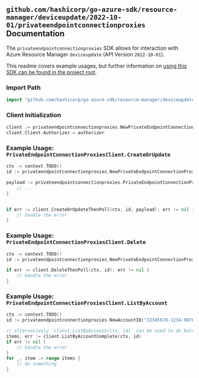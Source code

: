 
## `github.com/hashicorp/go-azure-sdk/resource-manager/deviceupdate/2022-10-01/privateendpointconnectionproxies` Documentation

The `privateendpointconnectionproxies` SDK allows for interaction with Azure Resource Manager `deviceupdate` (API Version `2022-10-01`).

This readme covers example usages, but further information on [using this SDK can be found in the project root](https://github.com/hashicorp/go-azure-sdk/tree/main/docs).

### Import Path

```go
import "github.com/hashicorp/go-azure-sdk/resource-manager/deviceupdate/2022-10-01/privateendpointconnectionproxies"
```


### Client Initialization

```go
client := privateendpointconnectionproxies.NewPrivateEndpointConnectionProxiesClientWithBaseURI("https://management.azure.com")
client.Client.Authorizer = authorizer
```


### Example Usage: `PrivateEndpointConnectionProxiesClient.CreateOrUpdate`

```go
ctx := context.TODO()
id := privateendpointconnectionproxies.NewPrivateEndpointConnectionProxyID("12345678-1234-9876-4563-123456789012", "example-resource-group", "accountValue", "privateEndpointConnectionProxyIdValue")

payload := privateendpointconnectionproxies.PrivateEndpointConnectionProxy{
	// ...
}


if err := client.CreateOrUpdateThenPoll(ctx, id, payload); err != nil {
	// handle the error
}
```


### Example Usage: `PrivateEndpointConnectionProxiesClient.Delete`

```go
ctx := context.TODO()
id := privateendpointconnectionproxies.NewPrivateEndpointConnectionProxyID("12345678-1234-9876-4563-123456789012", "example-resource-group", "accountValue", "privateEndpointConnectionProxyIdValue")

if err := client.DeleteThenPoll(ctx, id); err != nil {
	// handle the error
}
```


### Example Usage: `PrivateEndpointConnectionProxiesClient.ListByAccount`

```go
ctx := context.TODO()
id := privateendpointconnectionproxies.NewAccountID("12345678-1234-9876-4563-123456789012", "example-resource-group", "accountValue")

// alternatively `client.ListByAccount(ctx, id)` can be used to do batched pagination
items, err := client.ListByAccountComplete(ctx, id)
if err != nil {
	// handle the error
}
for _, item := range items {
	// do something
}
```

